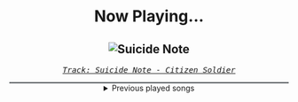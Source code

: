 <div align="center"> 
<h1>Now Playing...</h1>

![Suicide Note](https://i.scdn.co/image/ab67616d00001e02b6bae086547c24ac656e1572)
--
_<samp><a href="https://open.spotify.com/track/2vU0PawgT3TNETadMRdPlB">Track: Suicide Note - Citizen Soldier</a></samp>_

<div style="border: 1px #4B5054 solid"></div>
<details>
  <summary>
    Previous played songs
  </summary>
  <table>
    <thead>
      <tr>
        <th>
          Artist
        </th>
        <th>
          Song
        </th>
        <th>
          Link
        </th>
      </tr>
    </thead>
    <tbody>
      <tr><td>Citizen Soldier</td><td>Suicide Note</td><td><a href="https://open.spotify.com/track/2vU0PawgT3TNETadMRdPlB">https://open.spotify.com/track/2vU0PawgT3TNETadMRdPlB</a></td></tr><tr><td>Elephant Music</td><td>Grave</td><td><a href="https://open.spotify.com/track/2nVxNRa5ZJGFvE8wv5Bbge">https://open.spotify.com/track/2nVxNRa5ZJGFvE8wv5Bbge</a></td></tr><tr><td>Elephant Music</td><td>Temptress</td><td><a href="https://open.spotify.com/track/4ktcUrFT5idSsIv0Xy1yNH">https://open.spotify.com/track/4ktcUrFT5idSsIv0Xy1yNH</a></td></tr><tr><td>Elephant Music</td><td>Chokehold</td><td><a href="https://open.spotify.com/track/7dIFosc3tZadDluVTqRbbd">https://open.spotify.com/track/7dIFosc3tZadDluVTqRbbd</a></td></tr><tr><td>Elephant Music</td><td>Magnate</td><td><a href="https://open.spotify.com/track/0TSAHOQFvEKS7WPG1cplnN">https://open.spotify.com/track/0TSAHOQFvEKS7WPG1cplnN</a></td></tr><tr><td>Elephant Music</td><td>Tycoon</td><td><a href="https://open.spotify.com/track/4jqP41aroFGQQa50lPndkv">https://open.spotify.com/track/4jqP41aroFGQQa50lPndkv</a></td></tr><tr><td>Elephant Music</td><td>The Borrower</td><td><a href="https://open.spotify.com/track/043efMvUwVjsm946Oxet5y">https://open.spotify.com/track/043efMvUwVjsm946Oxet5y</a></td></tr><tr><td>Elephant Music</td><td>King</td><td><a href="https://open.spotify.com/track/48oNM7L5ZCqWszZ4F0PGCk">https://open.spotify.com/track/48oNM7L5ZCqWszZ4F0PGCk</a></td></tr><tr><td>Elephant Music</td><td>Baron</td><td><a href="https://open.spotify.com/track/6ZO4CSHbSXJmQr6EsnaboM">https://open.spotify.com/track/6ZO4CSHbSXJmQr6EsnaboM</a></td></tr><tr><td>Elephant Music</td><td>Mogul</td><td><a href="https://open.spotify.com/track/4lBGQVDmlB5v208buvBX4p">https://open.spotify.com/track/4lBGQVDmlB5v208buvBX4p</a></td></tr><tr><td>Elephant Music</td><td>Dominance</td><td><a href="https://open.spotify.com/track/1SyYe55JzJjc9iGhHrVQms">https://open.spotify.com/track/1SyYe55JzJjc9iGhHrVQms</a></td></tr><tr><td>Elephant Music</td><td>Outsider</td><td><a href="https://open.spotify.com/track/4H6ijl90fXblyyOsORTRdv">https://open.spotify.com/track/4H6ijl90fXblyyOsORTRdv</a></td></tr><tr><td>Elephant Music</td><td>Grave</td><td><a href="https://open.spotify.com/track/2nVxNRa5ZJGFvE8wv5Bbge">https://open.spotify.com/track/2nVxNRa5ZJGFvE8wv5Bbge</a></td></tr><tr><td>Elephant Music</td><td>Temptress</td><td><a href="https://open.spotify.com/track/4ktcUrFT5idSsIv0Xy1yNH">https://open.spotify.com/track/4ktcUrFT5idSsIv0Xy1yNH</a></td></tr><tr><td>Elephant Music</td><td>Chokehold</td><td><a href="https://open.spotify.com/track/7dIFosc3tZadDluVTqRbbd">https://open.spotify.com/track/7dIFosc3tZadDluVTqRbbd</a></td></tr><tr><td>Elephant Music</td><td>Magnate</td><td><a href="https://open.spotify.com/track/0TSAHOQFvEKS7WPG1cplnN">https://open.spotify.com/track/0TSAHOQFvEKS7WPG1cplnN</a></td></tr><tr><td>Elephant Music</td><td>Tycoon</td><td><a href="https://open.spotify.com/track/4jqP41aroFGQQa50lPndkv">https://open.spotify.com/track/4jqP41aroFGQQa50lPndkv</a></td></tr><tr><td>Elephant Music</td><td>The Borrower</td><td><a href="https://open.spotify.com/track/043efMvUwVjsm946Oxet5y">https://open.spotify.com/track/043efMvUwVjsm946Oxet5y</a></td></tr><tr><td>Elephant Music</td><td>Pressured</td><td><a href="https://open.spotify.com/track/3KcLNu8uyIU9wXUfUPeVzo">https://open.spotify.com/track/3KcLNu8uyIU9wXUfUPeVzo</a></td></tr><tr><td>Elephant Music</td><td>Skit</td><td><a href="https://open.spotify.com/track/71A6O6uvuKkzAOTz3epKQn">https://open.spotify.com/track/71A6O6uvuKkzAOTz3epKQn</a></td></tr>
    </tbody>
  </table>
</details>

</div>
